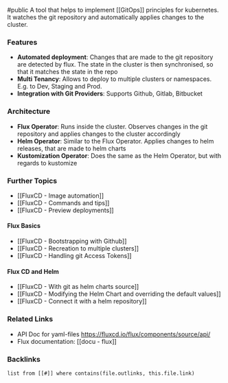 #public
A tool that helps to implement [[GitOps]] principles for kubernetes. It watches the git repository and automatically applies changes to the cluster. 

### Features
- **Automated deployment**: Changes that are made to the git repository are detected by flux. The state in the cluster is then synchronised, so that it matches the state in the repo
- **Multi Tenancy**: Allows to deploy to multiple clusters or namespaces. E.g. to Dev, Staging and Prod.
- **Integration with Git Providers**: Supports Github, Gitlab, Bitbucket

### Architecture
- **Flux Operator**: Runs inside the cluster. Observes changes in the git repository and applies changes to the cluster accordingly
- **Helm Operator**: Similar to the Flux Operator. Applies changes to helm releases, that are made to helm charts
- **Kustomization Operator**: Does the same as the Helm Operator, but with regards to kustomize

### Further Topics
- [[FluxCD - Image automation]]
- [[FluxCD - Commands and tips]]
- [[FluxCD - Preview deployments]]

#### Flux Basics
- [[FluxCD - Bootstrapping with Github]]
- [[FluxCD - Recreation to multiple clusters]]
- [[FluxCD - Handling git Access Tokens]]

#### Flux CD and Helm
- [[FluxCD - With git as helm charts source]]
- [[FluxCD - Modifying the Helm Chart and overriding the default values]]
- [[FluxCD - Connect it with a helm repository]]

### Related Links
- API Doc for yaml-files https://fluxcd.io/flux/components/source/api/
- Flux documentation: [[docu - flux]]


### Backlinks
```dataview 
list from [[#]] where contains(file.outlinks, this.file.link)
```

